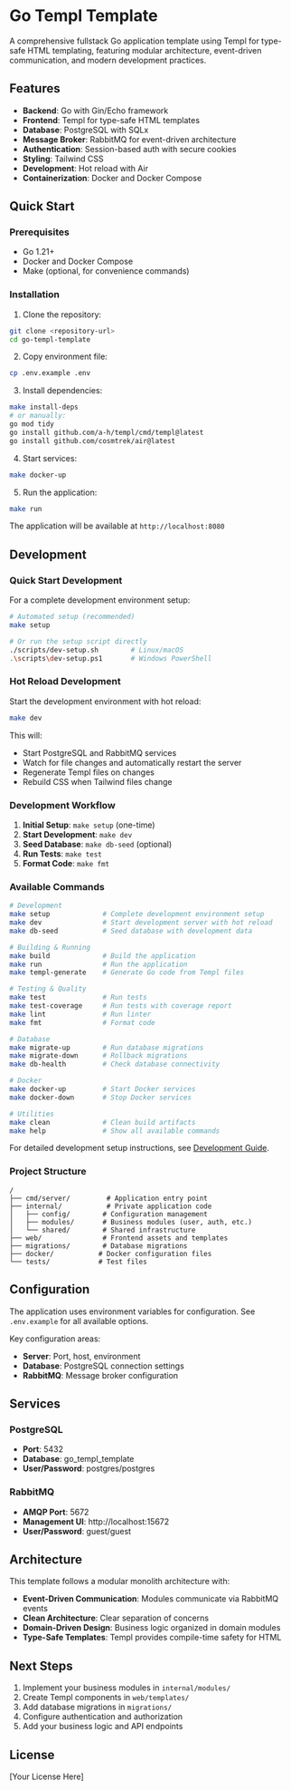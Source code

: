 # Go Templ Template

A comprehensive fullstack Go application template using Templ for type-safe HTML templating, featuring modular architecture, event-driven communication, and modern development practices.

## Features

- **Backend**: Go with Gin/Echo framework
- **Frontend**: Templ for type-safe HTML templates
- **Database**: PostgreSQL with SQLx
- **Message Broker**: RabbitMQ for event-driven architecture
- **Authentication**: Session-based auth with secure cookies
- **Styling**: Tailwind CSS
- **Development**: Hot reload with Air
- **Containerization**: Docker and Docker Compose

## Quick Start

### Prerequisites

- Go 1.21+
- Docker and Docker Compose
- Make (optional, for convenience commands)

### Installation

1. Clone the repository:
```bash
git clone <repository-url>
cd go-templ-template
```

2. Copy environment file:
```bash
cp .env.example .env
```

3. Install dependencies:
```bash
make install-deps
# or manually:
go mod tidy
go install github.com/a-h/templ/cmd/templ@latest
go install github.com/cosmtrek/air@latest
```

4. Start services:
```bash
make docker-up
```

5. Run the application:
```bash
make run
```

The application will be available at `http://localhost:8080`

## Development

### Quick Start Development

For a complete development environment setup:

```bash
# Automated setup (recommended)
make setup

# Or run the setup script directly
./scripts/dev-setup.sh        # Linux/macOS
.\scripts\dev-setup.ps1       # Windows PowerShell
```

### Hot Reload Development

Start the development environment with hot reload:

```bash
make dev
```

This will:
- Start PostgreSQL and RabbitMQ services
- Watch for file changes and automatically restart the server
- Regenerate Templ files on changes
- Rebuild CSS when Tailwind files change

### Development Workflow

1. **Initial Setup**: `make setup` (one-time)
2. **Start Development**: `make dev`
3. **Seed Database**: `make db-seed` (optional)
4. **Run Tests**: `make test`
5. **Format Code**: `make fmt`

### Available Commands

```bash
# Development
make setup             # Complete development environment setup
make dev               # Start development server with hot reload
make db-seed           # Seed database with development data

# Building & Running
make build             # Build the application
make run               # Run the application
make templ-generate    # Generate Go code from Templ files

# Testing & Quality
make test              # Run tests
make test-coverage     # Run tests with coverage report
make lint              # Run linter
make fmt               # Format code

# Database
make migrate-up        # Run database migrations
make migrate-down      # Rollback migrations
make db-health         # Check database connectivity

# Docker
make docker-up         # Start Docker services
make docker-down       # Stop Docker services

# Utilities
make clean             # Clean build artifacts
make help              # Show all available commands
```

For detailed development setup instructions, see [Development Guide](docs/development.md).

### Project Structure

```
/
├── cmd/server/         # Application entry point
├── internal/           # Private application code
│   ├── config/        # Configuration management
│   ├── modules/       # Business modules (user, auth, etc.)
│   └── shared/        # Shared infrastructure
├── web/               # Frontend assets and templates
├── migrations/        # Database migrations
├── docker/           # Docker configuration files
└── tests/            # Test files
```

## Configuration

The application uses environment variables for configuration. See `.env.example` for all available options.

Key configuration areas:
- **Server**: Port, host, environment
- **Database**: PostgreSQL connection settings
- **RabbitMQ**: Message broker configuration

## Services

### PostgreSQL
- **Port**: 5432
- **Database**: go_templ_template
- **User/Password**: postgres/postgres

### RabbitMQ
- **AMQP Port**: 5672
- **Management UI**: http://localhost:15672
- **User/Password**: guest/guest

## Architecture

This template follows a modular monolith architecture with:

- **Event-Driven Communication**: Modules communicate via RabbitMQ events
- **Clean Architecture**: Clear separation of concerns
- **Domain-Driven Design**: Business logic organized in domain modules
- **Type-Safe Templates**: Templ provides compile-time safety for HTML

## Next Steps

1. Implement your business modules in `internal/modules/`
2. Create Templ components in `web/templates/`
3. Add database migrations in `migrations/`
4. Configure authentication and authorization
5. Add your business logic and API endpoints

## License

[Your License Here]